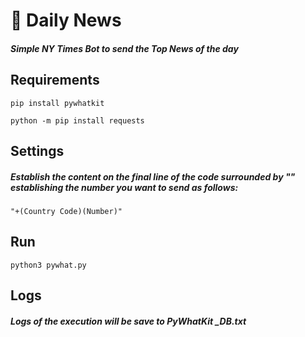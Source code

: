 # :newspaper: Daily News 

##### Simple NY Times Bot to send the Top News of the day
## Requirements
```
pip install pywhatkit
```
```
python -m pip install requests
```
## Settings 
##### Establish the content on the final line of the code surrounded by "" establishing the number you want to send as follows:
```
"+(Country Code)(Number)"
```
## Run
```
python3 pywhat.py
```

## Logs
##### Logs of the execution will be save to PyWhatKit _DB.txt
